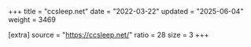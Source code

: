 +++
title = "ccsleep.net"
date = "2022-03-22"
updated = "2025-06-04"
weight = 3469

[extra]
source = "https://ccsleep.net/"
ratio = 28
size = 3
+++
